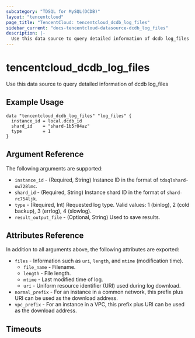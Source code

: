 ```yaml
---
subcategory: "TDSQL for MySQL(DCDB)"
layout: "tencentcloud"
page_title: "TencentCloud: tencentcloud_dcdb_log_files"
sidebar_current: "docs-tencentcloud-datasource-dcdb_log_files"
description: |-
  Use this data source to query detailed information of dcdb log_files
---
```


# tencentcloud_dcdb_log_files

Use this data source to query detailed information of dcdb log_files

## Example Usage

```hcl
data "tencentcloud_dcdb_log_files" "log_files" {
  instance_id = local.dcdb_id
  shard_id    = "shard-1b5r04az"
  type        = 1
}
```

## Argument Reference

The following arguments are supported:

* `instance_id` - (Required, String) Instance ID in the format of `tdsqlshard-ow728lmc`.
* `shard_id` - (Required, String) Instance shard ID in the format of `shard-rc754ljk`.
* `type` - (Required, Int) Requested log type. Valid values: 1 (binlog), 2 (cold backup), 3 (errlog), 4 (slowlog).
* `result_output_file` - (Optional, String) Used to save results.

## Attributes Reference

In addition to all arguments above, the following attributes are exported:

* `files` - Information such as `uri`, `length`, and `mtime` (modification time).
  * `file_name` - Filename.
  * `length` - File length.
  * `mtime` - Last modified time of log.
  * `uri` - Uniform resource identifier (URI) used during log download.
* `normal_prefix` - For an instance in a common network, this prefix plus URI can be used as the download address.
* `vpc_prefix` - For an instance in a VPC, this prefix plus URI can be used as the download address.


## Timeouts

<no value>


